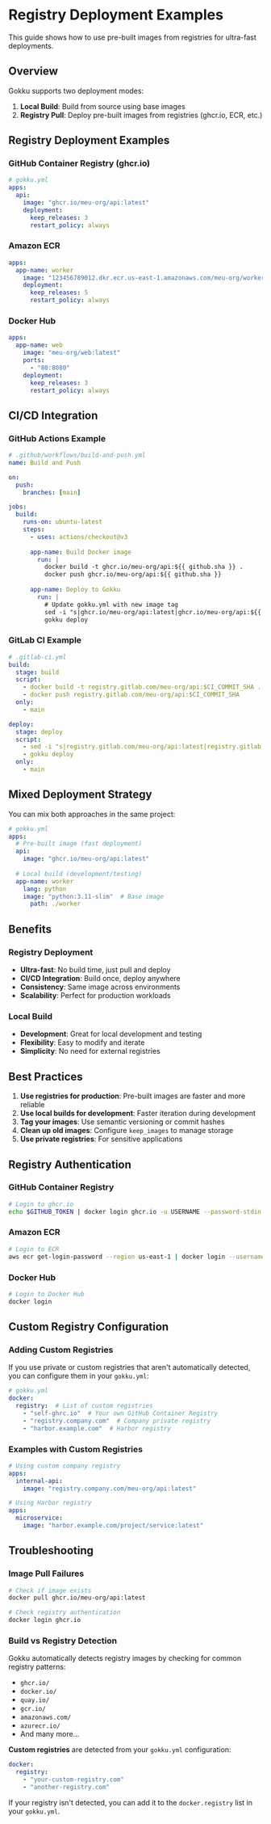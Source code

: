 # Registry Deployment Examples

This guide shows how to use pre-built images from registries for ultra-fast deployments.

## Overview

Gokku supports two deployment modes:

1. **Local Build**: Build from source using base images
2. **Registry Pull**: Deploy pre-built images from registries (ghcr.io, ECR, etc.)

## Registry Deployment Examples

### GitHub Container Registry (ghcr.io)

```yaml
# gokku.yml
apps:
  api:
    image: "ghcr.io/meu-org/api:latest"
    deployment:
      keep_releases: 3
      restart_policy: always
```

### Amazon ECR

```yaml
apps:
  app-name: worker
    image: "123456789012.dkr.ecr.us-east-1.amazonaws.com/meu-org/worker:latest"
    deployment:
      keep_releases: 5
      restart_policy: always
```

### Docker Hub

```yaml
apps:
  app-name: web
    image: "meu-org/web:latest"
    ports:
      - "80:8080"
    deployment:
      keep_releases: 3
      restart_policy: always
```

## CI/CD Integration

### GitHub Actions Example

```yaml
# .github/workflows/build-and-push.yml
name: Build and Push

on:
  push:
    branches: [main]

jobs:
  build:
    runs-on: ubuntu-latest
    steps:
      - uses: actions/checkout@v3
      
      app-name: Build Docker image
        run: |
          docker build -t ghcr.io/meu-org/api:${{ github.sha }} .
          docker push ghcr.io/meu-org/api:${{ github.sha }}
          
      app-name: Deploy to Gokku
        run: |
          # Update gokku.yml with new image tag
          sed -i "s|ghcr.io/meu-org/api:latest|ghcr.io/meu-org/api:${{ github.sha }}|" gokku.yml
          gokku deploy
```

### GitLab CI Example

```yaml
# .gitlab-ci.yml
build:
  stage: build
  script:
    - docker build -t registry.gitlab.com/meu-org/api:$CI_COMMIT_SHA .
    - docker push registry.gitlab.com/meu-org/api:$CI_COMMIT_SHA
  only:
    - main

deploy:
  stage: deploy
  script:
    - sed -i "s|registry.gitlab.com/meu-org/api:latest|registry.gitlab.com/meu-org/api:$CI_COMMIT_SHA|" gokku.yml
    - gokku deploy
  only:
    - main
```

## Mixed Deployment Strategy

You can mix both approaches in the same project:

```yaml
# gokku.yml
apps:
  # Pre-built image (fast deployment)
  api:
    image: "ghcr.io/meu-org/api:latest"
      
  # Local build (development/testing)
  app-name: worker
    lang: python
    image: "python:3.11-slim"  # Base image
      path: ./worker
```

## Benefits

### Registry Deployment
- **Ultra-fast**: No build time, just pull and deploy
- **CI/CD Integration**: Build once, deploy anywhere
- **Consistency**: Same image across environments
- **Scalability**: Perfect for production workloads

### Local Build
- **Development**: Great for local development and testing
- **Flexibility**: Easy to modify and iterate
- **Simplicity**: No need for external registries

## Best Practices

1. **Use registries for production**: Pre-built images are faster and more reliable
2. **Use local builds for development**: Faster iteration during development
3. **Tag your images**: Use semantic versioning or commit hashes
4. **Clean up old images**: Configure `keep_images` to manage storage
5. **Use private registries**: For sensitive applications

## Registry Authentication

### GitHub Container Registry

```bash
# Login to ghcr.io
echo $GITHUB_TOKEN | docker login ghcr.io -u USERNAME --password-stdin
```

### Amazon ECR

```bash
# Login to ECR
aws ecr get-login-password --region us-east-1 | docker login --username AWS --password-stdin 123456789012.dkr.ecr.us-east-1.amazonaws.com
```

### Docker Hub

```bash
# Login to Docker Hub
docker login
```

## Custom Registry Configuration

### Adding Custom Registries

If you use private or custom registries that aren't automatically detected, you can configure them in your `gokku.yml`:

```yaml
# gokku.yml
docker:
  registry:  # List of custom registries
    - "self-ghrc.io"  # Your own GitHub Container Registry
    - "registry.company.com"  # Company private registry
    - "harbor.example.com"  # Harbor registry
```

### Examples with Custom Registries

```yaml
# Using custom company registry
apps:
  internal-api:
    image: "registry.company.com/meu-org/api:latest"

# Using Harbor registry
apps:
  microservice:
    image: "harbor.example.com/project/service:latest"
```

## Troubleshooting

### Image Pull Failures

```bash
# Check if image exists
docker pull ghcr.io/meu-org/api:latest

# Check registry authentication
docker login ghcr.io
```

### Build vs Registry Detection

Gokku automatically detects registry images by checking for common registry patterns:
- `ghcr.io/`
- `docker.io/`
- `quay.io/`
- `gcr.io/`
- `amazonaws.com/`
- `azurecr.io/`
- And many more...

**Custom registries** are detected from your `gokku.yml` configuration:
```yaml
docker:
  registry:
    - "your-custom-registry.com"
    - "another-registry.com"
```

If your registry isn't detected, you can add it to the `docker.registry` list in your `gokku.yml`.
